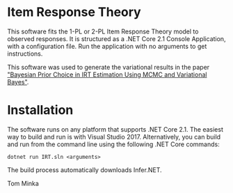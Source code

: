 Item Response Theory
====================

This software fits the 1-PL or 2-PL Item Response Theory model to observed responses.  It is structured as a .NET Core 2.1 Console Application, with a configuration file.  Run the application with no arguments to get instructions.

This software was used to generate the variational results in the paper ["Bayesian Prior Choice in IRT Estimation Using MCMC and Variational Bayes"](https://doi.org/10.3389/fpsyg.2016.01422).

Installation
============

The software runs on any platform that supports .NET Core 2.1.  The easiest way to build and run is with Visual Studio 2017.  Alternatively, you can build and run from the command line using the following .NET Core commands:
```
dotnet run IRT.sln <arguments>
```
The build process automatically downloads Infer.NET.

Tom Minka
